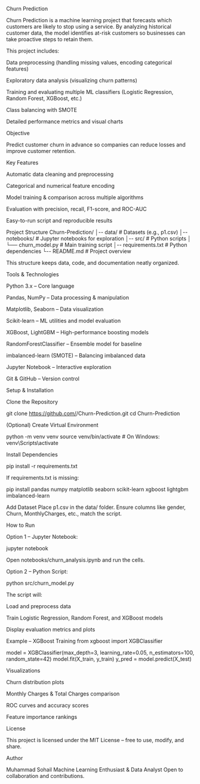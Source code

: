 Churn Prediction

Churn Prediction is a machine learning project that forecasts which customers are likely to stop using a service.
By analyzing historical customer data, the model identifies at-risk customers so businesses can take proactive steps to retain them.

This project includes:

Data preprocessing (handling missing values, encoding categorical features)

Exploratory data analysis (visualizing churn patterns)

Training and evaluating multiple ML classifiers (Logistic Regression, Random Forest, XGBoost, etc.)

Class balancing with SMOTE

Detailed performance metrics and visual charts

Objective

Predict customer churn in advance so companies can reduce losses and improve customer retention.

Key Features

Automatic data cleaning and preprocessing

Categorical and numerical feature encoding

Model training & comparison across multiple algorithms

Evaluation with precision, recall, F1-score, and ROC-AUC

Easy-to-run script and reproducible results

Project Structure
Churn-Prediction/
│-- data/               # Datasets (e.g., p1.csv)
│-- notebooks/          # Jupyter notebooks for exploration
│-- src/                # Python scripts
│   └── churn_model.py  # Main training script
│-- requirements.txt    # Python dependencies
└-- README.md           # Project overview


This structure keeps data, code, and documentation neatly organized.

Tools & Technologies

Python 3.x – Core language

Pandas, NumPy – Data processing & manipulation

Matplotlib, Seaborn – Data visualization

Scikit-learn – ML utilities and model evaluation

XGBoost, LightGBM – High-performance boosting models

RandomForestClassifier – Ensemble model for baseline

imbalanced-learn (SMOTE) – Balancing imbalanced data

Jupyter Notebook – Interactive exploration

Git & GitHub – Version control

Setup & Installation

Clone the Repository

git clone https://github.com/<username>/Churn-Prediction.git
cd Churn-Prediction


(Optional) Create Virtual Environment

python -m venv venv
source venv/bin/activate     # On Windows: venv\Scripts\activate


Install Dependencies

pip install -r requirements.txt


If requirements.txt is missing:

pip install pandas numpy matplotlib seaborn scikit-learn xgboost lightgbm imbalanced-learn


Add Dataset
Place p1.csv in the data/ folder.
Ensure columns like gender, Churn, MonthlyCharges, etc., match the script.

How to Run

Option 1 – Jupyter Notebook:

jupyter notebook


Open notebooks/churn_analysis.ipynb and run the cells.

Option 2 – Python Script:

python src/churn_model.py


The script will:

Load and preprocess data

Train Logistic Regression, Random Forest, and XGBoost models

Display evaluation metrics and plots

Example – XGBoost Training
from xgboost import XGBClassifier

model = XGBClassifier(max_depth=3, learning_rate=0.05, n_estimators=100, random_state=42)
model.fit(X_train, y_train)
y_pred = model.predict(X_test)

Visualizations

Churn distribution plots

Monthly Charges & Total Charges comparison

ROC curves and accuracy scores

Feature importance rankings

License

This project is licensed under the MIT License – free to use, modify, and share.

Author

Muhammad Sohail
Machine Learning Enthusiast & Data Analyst
Open to collaboration and contributions.
